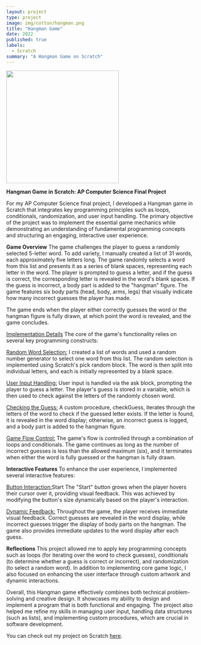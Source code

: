 ```yaml
---
layout: project
type: project
image: img/cotton/hangman.png
title: "Hangman Game"
date: 2022
published: true
labels:
  - Scratch
summary: "A Hangman Game on Scratch"
---
```


<img src="https://github.com/user-attachments/assets/478d10c6-eee7-431b-82a5-ef245797a758" width="300" />

**Hangman Game in Scratch: AP Computer Science Final Project**

For my AP Computer Science final project, I developed a Hangman game in Scratch that integrates key programming principles such as loops, conditionals, randomization, and user input handling. The primary objective of the project was to implement the essential game mechanics while demonstrating an understanding of fundamental programming concepts and structuring an engaging, interactive user experience.

**Game Overview**
The game challenges the player to guess a randomly selected 5-letter word. To add variety, I manually created a list of 31 words, each approximately five letters long. The game randomly selects a word from this list and presents it as a series of blank spaces, representing each letter in the word. The player is prompted to guess a letter, and if the guess is correct, the corresponding letter is revealed in the word's blank spaces. If the guess is incorrect, a body part is added to the "hangman" figure. The game features six body parts (head, body, arms, legs) that visually indicate how many incorrect guesses the player has made.

The game ends when the player either correctly guesses the word or the hangman figure is fully drawn, at which point the word is revealed, and the game concludes.

<ins>Implementation Details</ins>
The core of the game's functionality relies on several key programming constructs:

<ins>Random Word Selection:</ins> I created a list of words and used a random number generator to select one word from this list. The random selection is implemented using Scratch's pick random block. The word is then split into individual letters, and each is initially represented by a blank space.

<ins>User Input Handling:</ins> User input is handled via the ask block, prompting the player to guess a letter. The player's guess is stored in a variable, which is then used to check against the letters of the randomly chosen word.

<ins>Checking the Guess:</ins> A custom procedure, checkGuess, iterates through the letters of the word to check if the guessed letter exists. If the letter is found, it is revealed in the word display; otherwise, an incorrect guess is logged, and a body part is added to the hangman figure.

<ins>Game Flow Control:</ins> The game's flow is controlled through a combination of loops and conditionals. The game continues as long as the number of incorrect guesses is less than the allowed maximum (six), and it terminates when either the word is fully guessed or the hangman is fully drawn.

**Interactive Features**
To enhance the user experience, I implemented several interactive features:

<ins> Button Interaction:</ins>Start The "Start" button grows when the player hovers their cursor over it, providing visual feedback. This was achieved by modifying the button's size dynamically based on the player's interaction.

<ins>Dynamic Feedback:</ins> Throughout the game, the player receives immediate visual feedback. Correct guesses are revealed in the word display, while incorrect guesses trigger the display of body parts on the hangman. The game also provides immediate updates to the word display after each guess.

**Reflections**
This project allowed me to apply key programming concepts such as loops (for iterating over the word to check guesses), conditionals (to determine whether a guess is correct or incorrect), and randomization (to select a random word). In addition to implementing core game logic, I also focused on enhancing the user interface through custom artwork and dynamic interactions.

Overall, this Hangman game effectively combines both technical problem-solving and creative design. It showcases my ability to design and implement a program that is both functional and engaging. The project also helped me refine my skills in managing user input, handling data structures (such as lists), and implementing custom procedures, which are crucial in software development.

You can check out my project on Scratch [here](https://scratch.mit.edu/projects/665480823).


